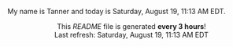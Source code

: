 My name is Tanner and today is Saturday, August 19, 11:13 AM EDT.

<p align="center">This <i>README</i> file is generated <b>every 3 hours</b>!</br>Last refresh: Saturday, August 19, 11:13 AM EDT<br /></p>
